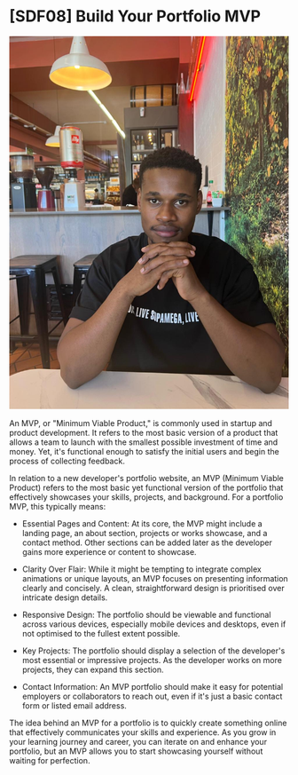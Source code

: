 # [SDF08] Build Your Portfolio MVP

![alt text](Maxwell-01.jpg)

An MVP, or "Minimum Viable Product," is commonly used in startup and product development. It refers to the most basic version of a product that allows a team to launch with the smallest possible investment of time and money. Yet, it's functional enough to satisfy the initial users and begin the process of collecting feedback.

 
In relation to a new developer's portfolio website, an MVP (Minimum Viable Product) refers to the most basic yet functional version of the portfolio that effectively showcases your skills, projects, and background. For a portfolio MVP, this typically means:

 - Essential Pages and Content: At its core, the MVP might include a landing page, an about section, projects or works showcase, and a contact method. Other sections can be added later as the developer gains more experience or content to showcase.

 - Clarity Over Flair: While it might be tempting to integrate complex animations or unique layouts, an MVP focuses on presenting information clearly and concisely. A clean, straightforward design is prioritised over intricate design details.

- Responsive Design: The portfolio should be viewable and functional across various devices, especially mobile devices and desktops, even if not optimised to the fullest extent possible.

- Key Projects: The portfolio should display a selection of the developer's most essential or impressive projects. As the developer works on more projects, they can expand this section.

- Contact Information: An MVP portfolio should make it easy for potential employers or collaborators to reach out, even if it's just a basic contact form or listed email address.
 

The idea behind an MVP for a portfolio is to quickly create something online that effectively communicates your skills and experience. As you grow in your learning journey and career, you can iterate on and enhance your portfolio, but an MVP allows you to start showcasing yourself without waiting for perfection.
